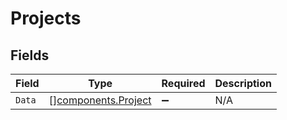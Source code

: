 # Projects


## Fields

| Field                                                      | Type                                                       | Required                                                   | Description                                                |
| ---------------------------------------------------------- | ---------------------------------------------------------- | ---------------------------------------------------------- | ---------------------------------------------------------- |
| `Data`                                                     | [][components.Project](../../models/components/project.md) | :heavy_minus_sign:                                         | N/A                                                        |